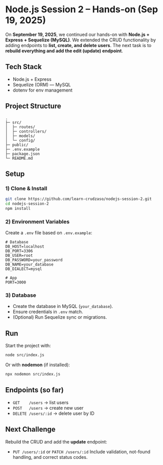 # Node.js Session 2 – Hands-on (Sep 19, 2025)

On **September 19, 2025**, we continued our hands-on with **Node.js + Express + Sequelize (MySQL)**.
We extended the CRUD functionality by adding endpoints to **list, create, and delete users**.
The next task is to **rebuild everything and add the edit (update) endpoint**.

## Tech Stack

* Node.js + Express
* Sequelize (ORM) — MySQL
* dotenv for env management

## Project Structure

```
.
├─ src/
│  ├─ routes/
│  ├─ controllers/
│  ├─ models/
│  └─ config/
├─ public/
├─ .env.example
├─ package.json
└─ README.md
```

## Setup

### 1) Clone & Install

```bash
git clone https://github.com/learn-crudzaso/nodejs-session-2.git
cd nodejs-session-2
npm install
```

### 2) Environment Variables

Create a `.env` file based on `.env.example`:

```env
# Database
DB_HOST=localhost
DB_PORT=3306
DB_USER=root
DB_PASSWORD=your_password
DB_NAME=your_database
DB_DIALECT=mysql

# App
PORT=3000
```

### 3) Database

* Create the database in MySQL (`your_database`).
* Ensure credentials in `.env` match.
* (Optional) Run Sequelize sync or migrations.

## Run

Start the project with:

```bash
node src/index.js
```

Or with **nodemon** (if installed):

```bash
npx nodemon src/index.js
```

## Endpoints (so far)

* `GET    /users` → list users
* `POST   /users` → create new user
* `DELETE /users/:id` → delete user by ID

## Next Challenge

Rebuild the CRUD and add the **update** endpoint:

* `PUT /users/:id` or `PATCH /users/:id`
  Include validation, not-found handling, and correct status codes.